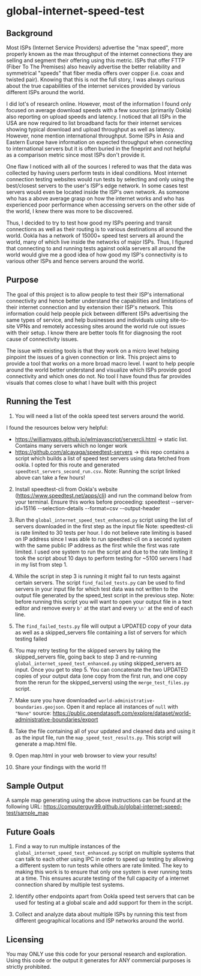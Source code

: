 # global-internet-speed-test

## Background

Most ISPs (Internet Service Providers) advertise the "max speed", more properly known as the max throughput of the internet connections they are selling and segment their offering using this metric.
ISPs that offer FTTP (Fiber To The Premises) also heavily advertise the better reliability and symmetrical "speeds" that fiber media offers over copper (i.e. coax and twisted pair).
Knowing that this is not the full story, I was always curious about the true capabilities of the internet services provided by various different ISPs around the world.

I did lot's of research online. However, most of the information I found only focused on average download speeds with a few sources (primarily Ookla) also reporting on upload speeds and latency.
I noticed that all ISPs in the USA are now required to list broadband facts for their internet services showing typical download and upload throughput as well as latency. However, none mention international throughput.
Some ISPs in Asia and Eastern Europe have information on expected throughput when connecting to international servers but it is often buried in the fineprint and not helpful as a comparison metric since most ISPs don't provide it.

One flaw I noticed with all of the sources I refered to was that the data was collected by having users perform tests in ideal conditions.
Most internet connection testing websites would run tests by selecting and only using the best/closest servers to the user's ISP's edge network. In some cases test servers would even be located inside the ISP's own network.
As someone who has a above average grasp on how the internet works and who has experienced poor performance when accessing servers on the other side of the world, I knew there was more to be discovered.

Thus, I decided to try to test how good my ISPs peering and transit connections as well as their routing is to various destinations all around the world.
Ookla has a network of 15000+ speed test servers all around the world, many of which live inside the networks of major ISPs.
Thus, I figured that connecting to and running tests against ookla servers all around the world would give me a good idea of how good my ISP's connectivity is to various other ISPs and hence servers around the world.

## Purpose

The goal of this project is to allow people to test their ISP's international connectivity and hence better understand the capabilities and limitations of their internet connection and by extension their ISP's network.
This information could help people pick between different ISPs advertising the same types of service, and help businesses and individuals using site-to-site VPNs and remotely accessing sites around the world rule out issues with their setup. I know there are better tools fit for diagnosing the root cause of connectivity issues.

The issue with existing tools is that they work on a micro level helping pinpoint the issues of a given connection or link. This project aims to provide a tool that works on a more broad macro level. I want to help people around the world better understand and visualize which ISPs provide good connectivity and which ones do not. No tool I have found thus far provides visuals that comes close to what I have built with this project 

## Running the Test

1. You will need a list of the ookla speed test servers around the world. 

I found the resources below very helpful:
* https://williamyaps.github.io/wlmjavascript/servercli.html -> static list. Contains many servers which no longer work
* https://github.com/alcayaga/speedtest-servers -> this repo contains a script which builds a list of speed test servers using data fetched from ookla. I opted for this route and generated `speedtest_servers_second_run.csv`.
Note: Running the script linked above can take a few hours!

2. Install speedtest-cli from Ookla's website (https://www.speedtest.net/apps/cli) and run the command below from your terminal. Ensure this works before proceeding:
speedtest --server-id=15116 --selection-details --format=csv --output-header

3. Run the `global_internet_speed_test_enhanced.py` script using the list of servers downloaded in the first step as the input file
Note: speedtest-cli is rate limited to 30 tests per hour. I do not believe rate limiting is based on IP address since I was able to run speedtest-cli on a second system with the same public IP address as the first while the first was rate limited.
I used one system to run the script and due to the rate limiting it took the script about 10 days to perform testing for ~5100 servers I had in my list from step 1.

4. While the script in step 3 is running it might fail to run tests against certain servers. 
The script `find_failed_tests.py` can be used to find servers in your input file for which test data was not written to the output file generated by the speed_test script in the previous step.
Note: before running this script you will want to open your output file in a text editor and remove every `b'` at the start and every `\n'` at the end of each line.

5. The `find_failed_tests.py` file will output a UPDATED copy of your data as well as a skipped_servers file containing a list of servers for which testing failed

6. You may retry testing for the skipped servers by taking the skipped_servers file, going back to step 3 and re-running `global_internet_speed_test_enhanced.py` using skipped_servers as input. 
Once you get to step 5. You can concatenate the two UPDATED copies of your output data (one copy from the first run, and one copy from the rerun for the skipped_servers) using the `merge_test_files.py` script.

7. Make sure you have downloaded `world-administrative-boundaries.geojson`. Open it and replace all instances of `null` with `"None"`
source: https://public.opendatasoft.com/explore/dataset/world-administrative-boundaries/export

8. Take the file containing all of your updated and cleaned data and using it as the input file, run the `map_speed_test_results.py`. This script will generate a map.html file.

9. Open map.html in your web browser to view your results!

10. Share your findings with the world !!!

## Sample Output

A sample map generating using the above instructions can be found at the following URL: https://computerguy99.github.io/global-internet-speed-test/sample_map

## Future Goals

1. Find a way to run multiple instances of the `global_internet_speed_test_enhanced.py` script on multiple systems that can talk to each other using IPC in order to speed up testing by allowing a different system to run tests while others are rate limited.
The key to making this work is to ensure that only one system is ever running tests at a time. This ensures acurate testing of the full capacity of a internet connection shared by multiple test systems.

2. Identify other endpoints apart from Ookla speed test servers that can be used for testing at a global scale and add support for them in the script.

3. Collect and analyze data about multiple ISPs by running this test from different geographical locations and ISP networks around the world.

## Licensing

You may ONLY use this code for your personal research and exploration. Using this code or the output it generates for ANY commercial purposes is strictly prohibited.
